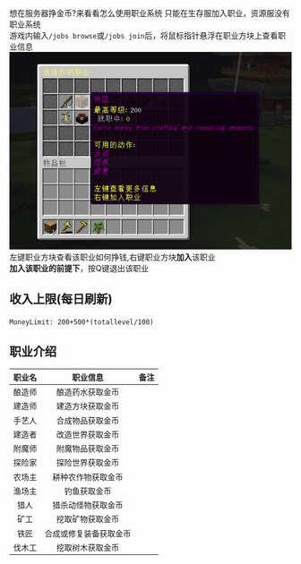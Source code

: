 想在服务器挣金币?来看看怎么使用职业系统
只能在生存服加入职业，资源服没有职业系统  
游戏内输入`/jobs browse`或`/jobs join`后，将鼠标指针悬浮在职业方块上查看职业信息
![](_images/职业.png)  
左键职业方块查看该职业如何挣钱,右键职业方块**加入**该职业  
**加入该职业的前提下**，按Q键退出该职业

## 收入上限(每日刷新)
`MoneyLimit: 200+500*(totallevel/100)`

## 职业介绍
|  职业名   |               职业信息               |                            备注                            |
| :---------: | :----------------------------------: | :--------------------------------------------------------: |
|  酿造师  |     酿造药水获取金币     |
|  建造师  |        建造方块获取金币  |
|  手艺人  |      合成物品获取金币    |
|  建造者  |        改造世界获取金币  |
|  附魔师  |       附魔物品获取金币   |
|  探险家  |      探险世界获取金币    |
|  农场主  |       耕种农作物获取金币   |
|  渔场主  |       钓鱼获取金币   |
|  猎人  |     猎杀动怪物获取金币     |
|  矿工  |     挖取矿物获取金币     |
|  铁匠  |       合成或修复装备获取金币   |
|  伐木工  |     挖取树木获取金币     |    